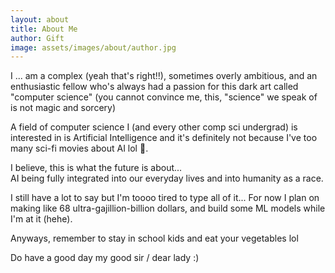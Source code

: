 ```yaml
---
layout: about
title: About Me
author: Gift
image: assets/images/about/author.jpg
---
```


I  ...  am a complex (yeah that's right!!), sometimes overly ambitious, and an enthusiastic fellow who's always had a passion for this dark art called "computer science" (you cannot convince me, this, "science" we speak of is not magic and sorcery)

A field of computer science I (and every other comp sci undergrad) is interested in is Artificial Intelligence and it's definitely not because I've too many sci-fi movies about AI lol 👀.  
    
I believe, this is what the future is about...  
AI being fully integrated into our everyday lives and into humanity as a race.  

I still have a lot to say but I'm toooo tired to type all of it... For now I plan on making like 68 ultra-gajillion-billion dollars, and build some ML models while I'm at it (hehe).  

Anyways, remember to stay in school kids and eat your vegetables lol  

Do have a good day my good sir / dear lady :)


